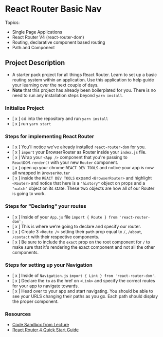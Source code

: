 # React Router Basic Nav

Topics:

* Single Page Applications
* React Router V4 (react-router-dom)
* Routing, declarative component based routing
* Path and Component

## Project Description

* A starter pack project for all things React Router. Learn to set up a basic routing system within an application. Use this application to help guide your learning over the next couple of days.
* **Note** that this project has already been boilerplated for you. There is no need to run any installation steps beyond `yarn install`.

### Initialize Project

- [ x ] cd into the repository and run `yarn install`
- [ x ] run `yarn start`

### Steps for implementing React Router

- [ x ] You'll notice we've already installed `react-router-dom` for you.
- [ x ] `import` your BrowserRouter as Router inside your `index.js` file.
- [ x ] Wrap your `<App />` component that you're passing to `ReactDOM.render()` with your new `Router` component.
- [ x ] open up your chrome `REACT DEV TOOLS` and notice your app is now all wrapped in `BrowserRouter`
- [ x ] inside the `REACT DEV TOOLS` expand `<BrowserRouter>` and highlight `<Router>` and notice that here is a `"history"` object on props and a `"match"` object on its state. These two objects are how all of our Router is going to work. 

### Steps for "Declaring" your routes

- [ x ] Inside of your `App.js` file `import { Route } from 'react-router-dom';`
- [ x ] This is where we're going to declare and specify our router.
- [ x ] Create 3 `<Route />` setting their `path` prop equal to `/`, `/about`, `/contact` with their respective components.
- [ x ] Be sure to include the `exact` prop on the root component for `/` to make sure that it's rendering the exact component and not all the other components.

### Steps for setting up your Navigation

- [ x ] Inside of `Navigation.js` `import { Link } from 'react-router-dom'`.
- [ x ] Declare the `to` as the href on `<Link>` and specify the correct routes for your app to navigate towards.
- [ x ] Head over to your app and start navigating. You should be able to see your URLS changing their paths as you go. Each path should display the proper component. 

### Resources

* [Code Sandbox from Lecture](https://codesandbox.io/s/n58oqgwmP)
* [React Router 4 Quick Start Guide](https://reacttraining.com/react-router/web/guides/quick-start)
